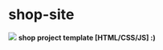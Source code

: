 # shop-site
<img src="https://s2.uupload.ir/files/inshot_۲۰۲۳۰۳۱۷_۱۴۱۰۱۸۹۸۲_ebgu.jpg"/>
<b>shop project template [HTML/CSS/JS] :)</b>
